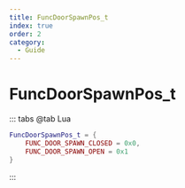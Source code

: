 ```yaml
---
title: FuncDoorSpawnPos_t
index: true
order: 2
category:
  - Guide
---
```


# FuncDoorSpawnPos_t
::: tabs
@tab Lua
```lua
FuncDoorSpawnPos_t = {
    FUNC_DOOR_SPAWN_CLOSED = 0x0,
    FUNC_DOOR_SPAWN_OPEN = 0x1
}
```
:::